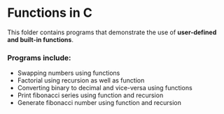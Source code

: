 # Functions in C

This folder contains programs that demonstrate the use of **user-defined and built-in functions**.

### Programs include:
- Swapping numbers using functions
- Factorial using recursion as well as function
- Converting binary to decimal and vice-versa using functions
- Print fibonacci series using function and recursion
- Generate fibonacci number using function and recursion
